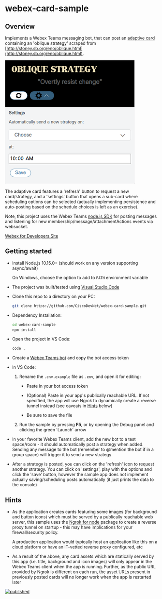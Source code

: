 # webex-card-sample

## Overview

Implements a Webex Teams messaging bot, that can post an [adaptive card](https://adaptivecards.io/)
containing an 'oblique strategy' scraped from [http://stoney.sb.org/eno/oblique.html](http://stoney.sb.org/eno/oblique.html).

![screenshot](screenshot.png)

The adaptive card features a 'refresh' button to request a new card/strategy, and a 'settings' button that opens a sub-card where scheduling options can be selected (actually implementing persistence and auto-posting based on the schedule choices is left as an exercise).

Note, this project uses the Webex Teams [node.js SDK](https://developer.webex.com/docs/sdks/node) for posting messages and listening for new membership/message/attachmentActions events via websocket.

[Webex for Developers Site](https://developer.webex.com/)

## Getting started

- Install Node.js 10.15.0+ (should work on any version supporting async/await)

    On Windows, choose the option to add to `PATH` environment variable

- The project was built/tested using [Visual Studio Code](https://code.visualstudio.com/)

- Clone this repo to a directory on your PC:

    ```bash
    git clone https://github.com/CiscoDevNet/webex-card-sample.git
    ```

- Dependency Installation:

    ```bash
    cd webex-card-sample
    npm install
    ```
  
- Open the project in VS Code:

    ```bash
    code .
    ```

- Create a [Webex Teams bot](https://developer.webex.com/my-apps/new) and copy the bot access token

- In VS Code:

    1. Rename the `.env.example` file as `.env`, and open it for editing:

        - Paste in your bot access token

        - (Optional) Paste in your app's publically reachable URL.  If not specified, the app will use Ngrok to dynamically create a reverse tunnel instead (see caveats in [Hints](#hints) below)

        - Be sure to save the file

    2. Run the sample by pressing **F5**, or by opening the Debug panel and clicking the green 'Launch' arrow

- In your favorite Webex Teams client, add the new bot to a test space/room - it should automatically post a strategy when added.  Sending any message to the bot (remember to @mention the bot if in a group space) will trigger it to send a new strategy

- After a strategy is posted, you can click on the 'refresh' icon to request another strategy.  You can click on 'settings', play with the options and click the 'save' button, however the sample app does not implement actually saving/scheduling posts automatically (it just prints the data to the console)

## Hints

- As the application creates cards featuring some images (for background and button icons) which must be served by a publically reachable web server, this sample uses the [Ngrok for node](https://www.npmjs.com/package/ngrok) package to create a reverse proxy tunnel on startup - this may have implications for your firewall/security policy.

    A production application would typically host an application like this on a cloud platform or have an IT-vetted reverse proxy configured, etc

- As a result of the above, any card assets which are statically served by this app (i.e. title, background and icon images) will only appear in the Webex Teams client when the app is running.  Further, as the public URL provided by Ngrok is different on each run, the asset URLs present in previously posted cards will no longer work when the app is restarted later

[![published](https://static.production.devnetcloud.com/codeexchange/assets/images/devnet-published.svg)](https://developer.cisco.com/codeexchange/github/repo/CiscoDevNet/webex-card-sample)